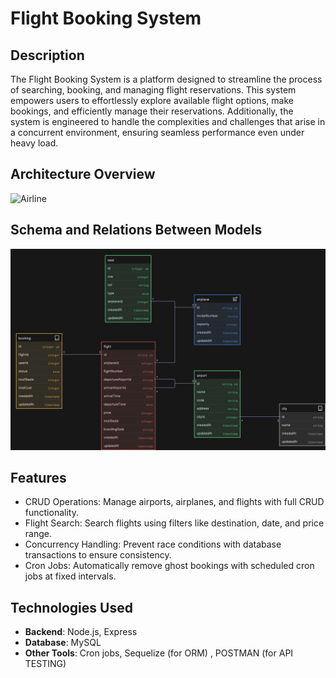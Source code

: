 # Flight Booking System

## Description
The Flight Booking System is a platform designed to streamline the process of searching, booking, and managing flight reservations. 
This system empowers users to effortlessly explore available flight options, make bookings, and efficiently manage their reservations. 
Additionally, the system is engineered to handle the complexities and challenges that arise in a concurrent environment, ensuring seamless performance even under heavy load.

## Architecture Overview
![Airline](https://github.com/user-attachments/assets/32b15284-c827-4de0-8a64-b696e748f9a1)


## Schema and Relations Between Models
![Schema](https://github.com/K3shavGarg/Flight_Booking_System/blob/master/Schema%20(1).png?raw=true)



## Features
- CRUD Operations: Manage airports, airplanes, and flights with full CRUD functionality.
- Flight Search: Search flights using filters like destination, date, and price range.
- Concurrency Handling: Prevent race conditions with database transactions to ensure consistency.
- Cron Jobs: Automatically remove ghost bookings with scheduled cron jobs at fixed intervals.

## Technologies Used
- **Backend**: Node.js, Express
- **Database**: MySQL
- **Other Tools**: Cron jobs, Sequelize (for ORM) , POSTMAN (for API TESTING)
